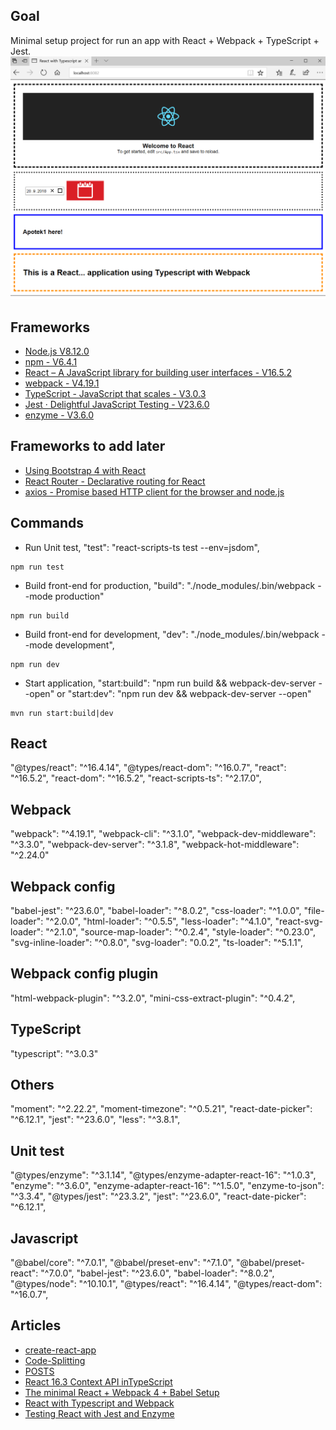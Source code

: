 ## Goal
Minimal setup project for run an app with React + Webpack + TypeScript + Jest.
![Web services architecture](https://github.com/pedalv/FrontApp/blob/master/React/my-app-ts-webpack/react-testing-app.PNG)

## Frameworks
- [Node.js V8.12.0](https://nodejs.org/en/)
- [npm - V6.4.1](https://www.npmjs.com/get-npm)
- [React – A JavaScript library for building user interfaces - V16.5.2](https://reactjs.org/)
- [webpack - V4.19.1](https://webpack.js.org/)
- [TypeScript - JavaScript that scales - V3.0.3](https://www.typescriptlang.org/)
- [Jest · Delightful JavaScript Testing - V23.6.0](https://jestjs.io/)
- [enzyme - V3.6.0](https://github.com/airbnb/enzyme)

## Frameworks to add later
- [Using Bootstrap 4 with React](https://www.techiediaries.com/react-bootstrap/)
- [React Router - Declarative routing for React](https://github.com/ReactTraining/react-router)
- [axios - Promise based HTTP client for the browser and node.js](https://github.com/axios/axios)

## Commands
- Run Unit test, "test": "react-scripts-ts test --env=jsdom",
```
npm run test
```
- Build front-end for production, "build": "./node_modules/.bin/webpack --mode production"
```
npm run build 
```
- Build front-end for development, "dev": "./node_modules/.bin/webpack --mode development",
```
npm run dev
```
-  Start application, "start:build": "npm run build && webpack-dev-server --open" or "start:dev": "npm run dev && webpack-dev-server --open"
```
mvn run start:build|dev
```

## React 
"@types/react": "^16.4.14",
"@types/react-dom": "^16.0.7",
"react": "^16.5.2",
"react-dom": "^16.5.2",
"react-scripts-ts": "^2.17.0",

## Webpack 
"webpack": "^4.19.1",
"webpack-cli": "^3.1.0",
"webpack-dev-middleware": "^3.3.0",
"webpack-dev-server": "^3.1.8",
"webpack-hot-middleware": "^2.24.0"

## Webpack config
"babel-jest": "^23.6.0",
"babel-loader": "^8.0.2",
"css-loader": "^1.0.0",
"file-loader": "^2.0.0",
"html-loader": "^0.5.5",
"less-loader": "^4.1.0",
"react-svg-loader": "^2.1.0",
"source-map-loader": "^0.2.4",
"style-loader": "^0.23.0",
"svg-inline-loader": "^0.8.0",
"svg-loader": "0.0.2",
"ts-loader": "^5.1.1",

## Webpack config plugin 
"html-webpack-plugin": "^3.2.0",
"mini-css-extract-plugin": "^0.4.2",

## TypeScript 
"typescript": "^3.0.3"

## Others
"moment": "^2.22.2",
"moment-timezone": "^0.5.21",
"react-date-picker": "^6.12.1",
"jest": "^23.6.0",
"less": "^3.8.1",

## Unit test 
"@types/enzyme": "^3.1.14",
"@types/enzyme-adapter-react-16": "^1.0.3",
"enzyme": "^3.6.0",
"enzyme-adapter-react-16": "^1.5.0",
"enzyme-to-json": "^3.3.4",
"@types/jest": "^23.3.2",
"jest": "^23.6.0",
"react-date-picker": "^6.12.1",

## Javascript 
"@babel/core": "^7.0.1",
"@babel/preset-env": "^7.1.0",
"@babel/preset-react": "^7.0.0",
"babel-jest": "^23.6.0",
"babel-loader": "^8.0.2",
"@types/node": "^10.10.1",
"@types/react": "^16.4.14",
"@types/react-dom": "^16.0.7",

## Articles
- [create-react-app](https://github.com/facebook/create-react-app/blob/master/packages/react-scripts/template/README.md#deployment)
- [Code-Splitting](https://reactjs.org/docs/code-splitting.html)
- [POSTS](https://www.valentinog.com/blog/)
- [React 16.3 Context API inTypeScript](https://medium.com/@mtiller/react-16-3-context-api-intypescript-45c9eeb7a384)
- [The minimal React + Webpack 4 + Babel Setup](https://www.robinwieruch.de/minimal-react-webpack-babel-setup/)
- [React with Typescript and Webpack](https://hackernoon.com/react-with-typescript-and-webpack-654f93f34db6)
- [Testing React with Jest and Enzyme](https://medium.com/codeclan/testing-react-with-jest-and-enzyme-20505fec4675)
